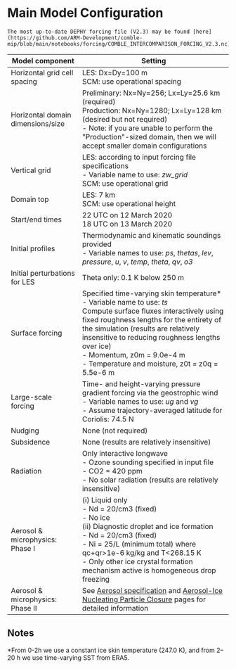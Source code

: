 # Main Model Configuration

```{attention}
The most up-to-date DEPHY forcing file (V2.3) may be found [here](https://github.com/ARM-Development/comble-mip/blob/main/notebooks/forcing/COMBLE_INTERCOMPARISON_FORCING_V2.3.nc).
```

| Model component                      | Setting                                                                                                                                                                                         |
|--------------------------------------|-------------------------------------------------------------------------------------------------------------------------------------------------------------------------------------------------|
| Horizontal grid cell spacing         | LES: Dx=Dy=100 m<br>SCM: use operational spacing                                                                                                                                                |
| Horizontal domain dimensions/size    | Preliminary: Nx=Ny=256; Lx=Ly=25.6 km (required)<br>Production: Nx=Ny=1280; Lx=Ly=128 km (desired but not required)<br>- Note: if you are unable to perform the "Production"-sized domain, then we will accept smaller domain configurations                                                                                                                                                                                                     |
| Vertical grid                        | LES: according to input forcing file specifications<br>- Variable name to use: _zw_grid_<br>SCM: use operational grid                                                                           |
| Domain top                           | LES: 7 km<br>SCM: use operational height                                                                                                                                                        |
| Start/end times                      | 22 UTC on 12 March 2020<br>18 UTC on 13 March 2020                                                                                                                                              |
| Initial profiles                     | Thermodynamic and kinematic soundings provided<br>- Variable names to use: _ps_, _thetas_, _lev_, _pressure_, _u_, _v_, _temp_, _theta_, _qv_, _o3_                                             |
| Initial perturbations for LES        | Theta only: 0.1 K below 250 m                                                                                                                                                                   |
| Surface forcing                      | Specified time-varying skin temperature*<br>- Variable name to use: _ts_<br>Compute surface fluxes interactively using fixed roughness lengths for the entirety of the simulation (results are relatively insensitive to reducing roughness lengths over ice)<br>- Momentum, z0m = 9.0e-4 m<br>- Temperature and moisture, z0t = z0q = 5.5e-6 m                                                                                                    |
| Large-scale forcing                  | Time- and height-varying pressure gradient forcing via the geostrophic wind<br>- Variable names to use: _ug_ and _vg_<br>- Assume trajectory-averaged latitude for Coriolis: 74.5 N             |
| Nudging                              | None (not required)                                                                                                                                                                             |
| Subsidence                           | None (results are relatively insensitive)                                                                                                                                                       |
| Radiation                            | Only interactive longwave<br>- Ozone sounding specified in input file<br>- CO2 = 420 ppm<br>- No solar radiation (results are relatively insensitive)                                           |
| Aerosol & microphysics: Phase I      | (i) Liquid only<br>- Nd = 20/cm3 (fixed)<br>- No ice<br>(ii) Diagnostic droplet and ice formation<br>- Nd = 20/cm3 (fixed)<br>- Ni = 25/L (minimum total) where qc+qr>1e-6 kg/kg and T<268.15 K<br>- Only other ice crystal formation mechanism active is homogeneous drop freezing                                                                                                                                                                      |
| Aerosol & microphysics: Phase II     | See [Aerosol specification](https://arm-development.github.io/comble-mip/notebooks/setup/aerosol-specification.html) and [Aerosol-Ice Nucleating Particle Closure](https://arm-development.github.io/comble-mip/notebooks/setup/aerosol-inp-closure.html) pages for detailed information                                                                                                                                |

## Notes
*From 0-2h we use a constant ice skin temperature (247.0 K), and from 2–20 h we use time-varying SST from ERA5.

